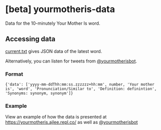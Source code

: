 # [beta] yourmotheris-data
Data for the 10-minutely Your Mother Is word.

## Accessing data
[current.txt](https://raw.githubusercontent.com/ajlee2006/yourmotheris-data/main/current.txt) gives JSON data of the latest word.
 
Alternatively, you can listen for tweets from [@yourmotherisbot](https://twitter.com/yourmotherisbot).

### Format
```{'data': ['yyyy-mm-ddThh:mm:ss.zzzzzz+hh:mm', number, 'Your mother is', 'word', 'Pronunciation/Similar to', 'Definition: definintion', 'Synonyms: synonym, synonym']}```

### Example
View an example of how the data is presented at https://yourmotheris.ajlee.repl.co/ as well as [@yourmotherisbot](https://twitter.com/yourmotherisbot)
